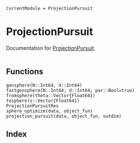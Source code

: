 ```@meta
CurrentModule = ProjectionPursuit
```

# ProjectionPursuit

Documentation for [ProjectionPursuit](https://github.com/xieyj17/ProjectionPursuit.jl).

```@contents
```

## Functions

```@docs
gensphere(N::Int64, d::Int64)
fastgensphere(N::Int64, d::Int64; par::Bool=true)
fromsphere(theta::Vector{Float64})
tosphere(s::Vector{Float64})
ProjectionPursuitRes
sphere_optimize(data, object_fun)
projection_pursuit(data, object_fun, outdim)
```

## Index

```@index
```
